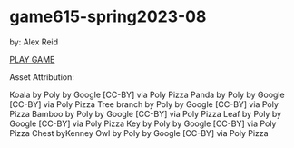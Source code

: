 # game615-spring2023-08
 
by: Alex Reid

[PLAY GAME](https://alexj1889.github.io/game615-spring2023-08/play/)

Asset Attribution: 

Koala by Poly by Google [CC-BY] via Poly Pizza
Panda by Poly by Google [CC-BY] via Poly Pizza
Tree branch by Poly by Google [CC-BY] via Poly Pizza
Bamboo by Poly by Google [CC-BY] via Poly Pizza
Leaf by Poly by Google [CC-BY] via Poly Pizza
Key by Poly by Google [CC-BY] via Poly Pizza
Chest byKenney
Owl by Poly by Google [CC-BY] via Poly Pizza
